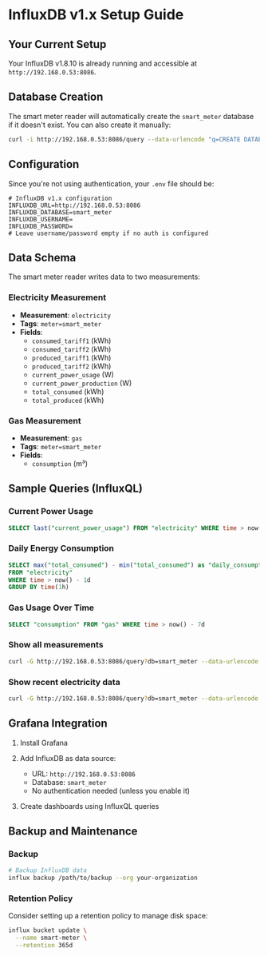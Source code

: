 # InfluxDB v1.x Setup Guide

## Your Current Setup
Your InfluxDB v1.8.10 is already running and accessible at `http://192.168.0.53:8086`. 

## Database Creation
The smart meter reader will automatically create the `smart_meter` database if it doesn't exist. You can also create it manually:

```bash
curl -i http://192.168.0.53:8086/query --data-urlencode "q=CREATE DATABASE smart_meter"
```

## Configuration
Since you're not using authentication, your `.env` file should be:

```env
# InfluxDB v1.x configuration
INFLUXDB_URL=http://192.168.0.53:8086
INFLUXDB_DATABASE=smart_meter
INFLUXDB_USERNAME=
INFLUXDB_PASSWORD=
# Leave username/password empty if no auth is configured
```

## Data Schema

The smart meter reader writes data to two measurements:

### Electricity Measurement
- **Measurement**: `electricity`
- **Tags**: `meter=smart_meter`
- **Fields**:
  - `consumed_tariff1` (kWh)
  - `consumed_tariff2` (kWh)
  - `produced_tariff1` (kWh)
  - `produced_tariff2` (kWh)
  - `current_power_usage` (W)
  - `current_power_production` (W)
  - `total_consumed` (kWh)
  - `total_produced` (kWh)

### Gas Measurement
- **Measurement**: `gas`
- **Tags**: `meter=smart_meter`
- **Fields**:
  - `consumption` (m³)

## Sample Queries (InfluxQL)

### Current Power Usage
```sql
SELECT last("current_power_usage") FROM "electricity" WHERE time > now() - 1h
```

### Daily Energy Consumption
```sql
SELECT max("total_consumed") - min("total_consumed") as "daily_consumption" 
FROM "electricity" 
WHERE time > now() - 1d 
GROUP BY time(1h)
```

### Gas Usage Over Time
```sql
SELECT "consumption" FROM "gas" WHERE time > now() - 7d
```

### Show all measurements
```bash
curl -G http://192.168.0.53:8086/query?db=smart_meter --data-urlencode "q=SHOW MEASUREMENTS"
```

### Show recent electricity data
```bash
curl -G http://192.168.0.53:8086/query?db=smart_meter --data-urlencode "q=SELECT * FROM electricity ORDER BY time DESC LIMIT 10"
```

## Grafana Integration

1. Install Grafana
2. Add InfluxDB as data source:
   - URL: `http://192.168.0.53:8086`
   - Database: `smart_meter`
   - No authentication needed (unless you enable it)

3. Create dashboards using InfluxQL queries

## Backup and Maintenance

### Backup
```bash
# Backup InfluxDB data
influx backup /path/to/backup --org your-organization
```

### Retention Policy
Consider setting up a retention policy to manage disk space:
```bash
influx bucket update \
  --name smart-meter \
  --retention 365d
```

